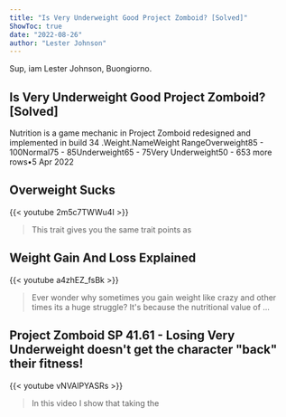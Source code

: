 ```yaml
---
title: "Is Very Underweight Good Project Zomboid? [Solved]"
ShowToc: true 
date: "2022-08-26"
author: "Lester Johnson" 
---
```


Sup, iam Lester Johnson, Buongiorno.
## Is Very Underweight Good Project Zomboid? [Solved]
Nutrition is a game mechanic in Project Zomboid redesigned and implemented in build 34
.Weight.NameWeight RangeOverweight85 - 100Normal75 - 85Underweight65 - 75Very Underweight50 - 653 more rows•5 Apr 2022

## Overweight Sucks
{{< youtube 2m5c7TWWu4I >}}
>This trait gives you the same trait points as 

## Weight Gain And Loss Explained
{{< youtube a4zhEZ_fsBk >}}
>Ever wonder why sometimes you gain weight like crazy and other times its a huge struggle? It's because the nutritional value of ...

## Project Zomboid SP 41.61 - Losing Very Underweight doesn't get the character "back" their fitness!
{{< youtube vNVAlPYASRs >}}
>In this video I show that taking the 

